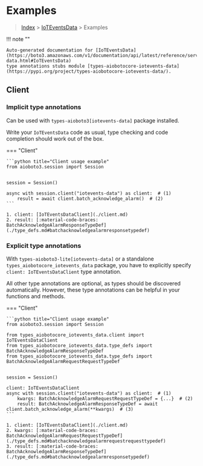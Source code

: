 # Examples

> [Index](../README.md) > [IoTEventsData](./README.md) > Examples

!!! note ""

    Auto-generated documentation for [IoTEventsData](https://boto3.amazonaws.com/v1/documentation/api/latest/reference/services/iotevents-data.html#IoTEventsData)
    type annotations stubs module [types-aiobotocore-iotevents-data](https://pypi.org/project/types-aiobotocore-iotevents-data/).

## Client

### Implicit type annotations

Can be used with `types-aioboto3[iotevents-data]` package installed.

Write your `IoTEventsData` code as usual,
type checking and code completion should work out of the box.



=== "Client"

    ```python title="Client usage example"
    from aioboto3.session import Session


    session = Session()

    async with session.client("iotevents-data") as client:  # (1)
        result = await client.batch_acknowledge_alarm()  # (2)
    ```

    1. client: [IoTEventsDataClient](./client.md)
    2. result: [:material-code-braces: BatchAcknowledgeAlarmResponseTypeDef](./type_defs.md#batchacknowledgealarmresponsetypedef) 






### Explicit type annotations

With `types-aioboto3-lite[iotevents-data]`
or a standalone `types_aiobotocore_iotevents_data` package, you have to explicitly specify
`client: IoTEventsDataClient` type annotation.

All other type annotations are optional, as types should be discovered automatically.
However, these type annotations can be helpful in your functions and methods.


=== "Client"

    ```python title="Client usage example"
    from aioboto3.session import Session

    from types_aiobotocore_iotevents_data.client import IoTEventsDataClient
    from types_aiobotocore_iotevents_data.type_defs import BatchAcknowledgeAlarmResponseTypeDef
    from types_aiobotocore_iotevents_data.type_defs import BatchAcknowledgeAlarmRequestRequestTypeDef


    session = Session()

    client: IoTEventsDataClient
    async with session.client("iotevents-data") as client:  # (1)
        kwargs: BatchAcknowledgeAlarmRequestRequestTypeDef = {...}  # (2)
        result: BatchAcknowledgeAlarmResponseTypeDef = await client.batch_acknowledge_alarm(**kwargs)  # (3)
    ```

    1. client: [IoTEventsDataClient](./client.md)
    2. kwargs: [:material-code-braces: BatchAcknowledgeAlarmRequestRequestTypeDef](./type_defs.md#batchacknowledgealarmrequestrequesttypedef) 
    3. result: [:material-code-braces: BatchAcknowledgeAlarmResponseTypeDef](./type_defs.md#batchacknowledgealarmresponsetypedef) 






